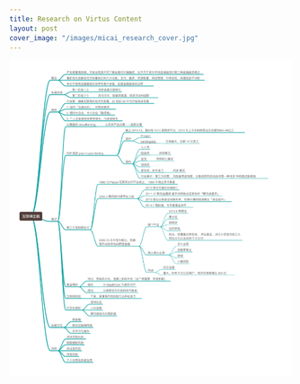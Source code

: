 ```yaml
---
title: Research on Virtus Content
layout: post
cover_image: "/images/micai_research_cover.jpg"
---
```

![](images/micai_research.jpg)
